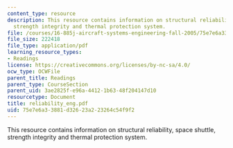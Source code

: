```yaml
---
content_type: resource
description: This resource contains information on structural reliability, space shuttle,
  strength integrity and thermal protection system.
file: /courses/16-885j-aircraft-systems-engineering-fall-2005/75e7e6a33881d32623a223264c54f9f2_reliability_eng.pdf
file_size: 222418
file_type: application/pdf
learning_resource_types:
- Readings
license: https://creativecommons.org/licenses/by-nc-sa/4.0/
ocw_type: OCWFile
parent_title: Readings
parent_type: CourseSection
parent_uid: 3ae2825f-e96a-4412-1b63-48f204147d10
resourcetype: Document
title: reliability_eng.pdf
uid: 75e7e6a3-3881-d326-23a2-23264c54f9f2
---
```

This resource contains information on structural reliability, space shuttle, strength integrity and thermal protection system.